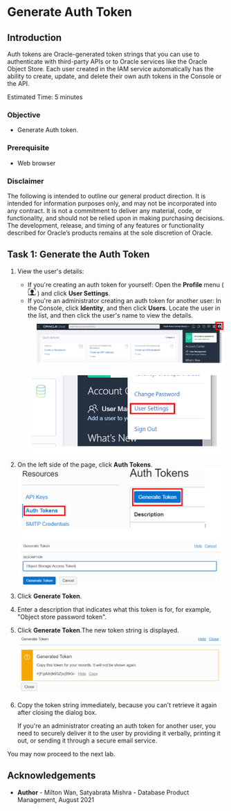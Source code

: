 # Generate Auth Token #

## Introduction

Auth tokens are Oracle-generated token strings that you can use to authenticate with third-party APIs or to Oracle services like the Oracle Object Store. Each user created in the IAM service automatically has the ability to create, update, and delete their own auth tokens in the Console or the API.

Estimated Time: 5 minutes

### Objective

* Generate Auth token.

### Prerequisite

* Web browser

### Disclaimer
The following is intended to outline our general product direction. It is intended for information purposes only, and may not be incorporated into any contract. It is not a commitment to deliver any material, code, or functionality, and should not be relied upon in making purchasing decisions. The development, release, and timing of any features or functionality described for Oracle’s products remains at the sole discretion of Oracle.


## Task 1: Generate the Auth Token ##



1.  View the user's details:
    - If you're creating an auth token for yourself: Open the **Profile** menu ( ![User menu icon](./images/usermenu.png) ) and click **User Settings**.
    - If you're an administrator creating an auth token for another user: In the Console, click **Identity**, and then click **Users**. Locate the user in the list, and then click the user's name to view the details.
       ![](./images/user-profile-icon.png)
       ![](./images/user-settings.png)

2.  On the left side of the page, click **Auth Tokens**.
       ![](./images/generate-token.png)

3.  Click **Generate Token**.

4.  Enter a description that indicates what this token is for, for example, "Object store password token".

5.  Click **Generate Token**.The new token string is displayed.
      ![](./images/copy-token.png)

6. Copy the token string immediately, because you can't retrieve it again after closing the dialog box.

    If you're an administrator creating an auth token for another user, you need to securely deliver it to the user by providing it verbally, printing it out, or sending it through a secure email service.

  You may now proceed to the next lab.

## Acknowledgements ##

- **Author** - Milton Wan, Satyabrata Mishra - Database Product Management, August 2021
